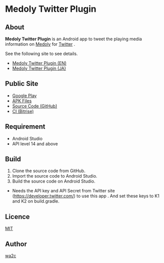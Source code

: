 Medoly Twitter Plugin
=====================

## About

**Medoly Twitter Plugin** is an Android app to tweet the playing media information on [Medoly](https://play.google.com/store/apps/details?id=com.wa2c.android.medoly) for [Twitter](https://twitter.com/) .


See the following site to see details.

  * [Medoly Twitter Plugin (EN)](https://www.wa2c.com/documents/dokuwiki/doku.php?id=en:medoly_twitter_plugin:start)
  * [Medoly Twitter Plugin (JA)](https://www.wa2c.com/documents/dokuwiki/doku.php?id=ja:medoly_twitter_plugin:start)


## Public Site

* [Google Play](https://play.google.com/store/apps/details?id=com.wa2c.android.medoly.plugin.action.tweet)
* [APK Files](https://wa2c.com/android/medoly/apk/)
* [Source Code (GitHub)](https://github.com/wa2c/medoly-twitter-plugin)
* [CI (Bitrise)](https://app.bitrise.io/app/dddf80e752a0e2fa)

## Requirement

* Android Studio
* API level 14 and above

## Build

1. Clone the source code from GitHub.
2. Import the source code to Android Studio.
3. Build the source code on Android Studio.

* Needs the API key and API Secret from Twitter site (https://developer.twitter.com/) to use this app . And set these keys to K1 and K2 on build.gradle.

## Licence

[MIT](https://github.com/wa2c/medoly-twitter-plugin/blob/master/LICENSE)

## Author

[wa2c](https://github.com/wa2c)
